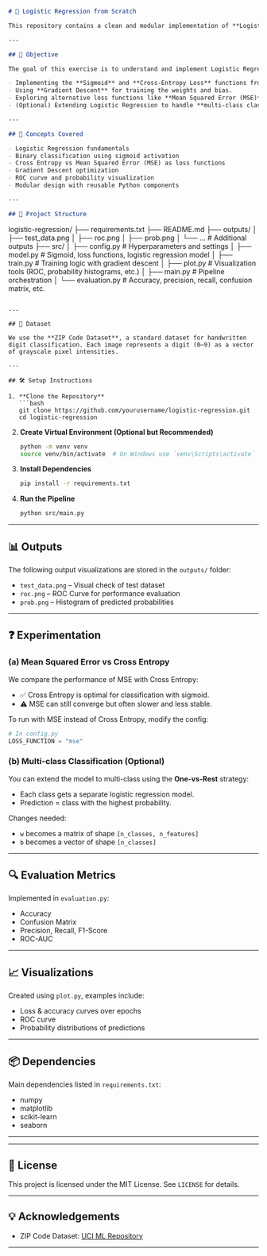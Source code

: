 ```markdown
# 🚀 Logistic Regression from Scratch

This repository contains a clean and modular implementation of **Logistic Regression** from scratch using **Python** and **NumPy**. The model is trained on the **ZIP Code Dataset** for digit classification and includes full support for evaluation and visualization.

---

## 📌 Objective

The goal of this exercise is to understand and implement Logistic Regression like a single-layer neural network. The core components are:

- Implementing the **Sigmoid** and **Cross-Entropy Loss** functions from scratch.
- Using **Gradient Descent** for training the weights and bias.
- Exploring alternative loss functions like **Mean Squared Error (MSE)**.
- (Optional) Extending Logistic Regression to handle **multi-class classification**.

---

## 🧠 Concepts Covered

- Logistic Regression fundamentals
- Binary classification using sigmoid activation
- Cross Entropy vs Mean Squared Error (MSE) as loss functions
- Gradient Descent optimization
- ROC curve and probability visualization
- Modular design with reusable Python components

---

## 📁 Project Structure

```

logistic-regression/
├── requirements.txt
├── README.md
├── outputs/
│   ├── test\_data.png
│   ├── roc.png
│   ├── prob.png
│   └── ... # Additional outputs
├── src/
│   ├── config.py          # Hyperparameters and settings
│   ├── model.py           # Sigmoid, loss functions, logistic regression model
│   ├── train.py           # Training logic with gradient descent
│   ├── plot.py            # Visualization tools (ROC, probability histograms, etc.)
│   ├── main.py            # Pipeline orchestration
│   └── evaluation.py      # Accuracy, precision, recall, confusion matrix, etc.

````

---

## 🧪 Dataset

We use the **ZIP Code Dataset**, a standard dataset for handwritten digit classification. Each image represents a digit (0–9) as a vector of grayscale pixel intensities.

---

## 🛠️ Setup Instructions

1. **Clone the Repository**
   ```bash
   git clone https://github.com/yourusername/logistic-regression.git
   cd logistic-regression
````

2. **Create Virtual Environment (Optional but Recommended)**

   ```bash
   python -m venv venv
   source venv/bin/activate  # On Windows use `venv\Scripts\activate`
   ```

3. **Install Dependencies**

   ```bash
   pip install -r requirements.txt
   ```

4. **Run the Pipeline**

   ```bash
   python src/main.py
   ```

---

## 📊 Outputs

The following output visualizations are stored in the `outputs/` folder:

* `test_data.png` – Visual check of test dataset
* `roc.png` – ROC Curve for performance evaluation
* `prob.png` – Histogram of predicted probabilities

---

## ❓ Experimentation

### (a) Mean Squared Error vs Cross Entropy

We compare the performance of MSE with Cross Entropy:

* ✅ Cross Entropy is optimal for classification with sigmoid.
* ⚠️ MSE can still converge but often slower and less stable.

To run with MSE instead of Cross Entropy, modify the config:

```python
# In config.py
LOSS_FUNCTION = "mse"
```

### (b) Multi-class Classification (Optional)

You can extend the model to multi-class using the **One-vs-Rest** strategy:

* Each class gets a separate logistic regression model.
* Prediction = class with the highest probability.

Changes needed:

* `w` becomes a matrix of shape `[n_classes, n_features]`
* `b` becomes a vector of shape `[n_classes]`

---

## 🔍 Evaluation Metrics

Implemented in `evaluation.py`:

* Accuracy
* Confusion Matrix
* Precision, Recall, F1-Score
* ROC-AUC

---

## 📈 Visualizations

Created using `plot.py`, examples include:

* Loss & accuracy curves over epochs
* ROC curve
* Probability distributions of predictions

---

## 📦 Dependencies

Main dependencies listed in `requirements.txt`:

* numpy
* matplotlib
* scikit-learn
* seaborn

---

---

## 📜 License

This project is licensed under the MIT License. See `LICENSE` for details.

---

## 💡 Acknowledgements

* ZIP Code Dataset: [UCI ML Repository](https://archive.ics.uci.edu/ml/datasets/Zip+Code+Data)

---

```


